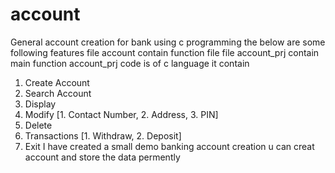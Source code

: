# account
General account creation for bank using c programming the below are some following features 
file account contain function file
file account_prj contain main function 
account_prj code is of c language 
it contain 
1. Create Account
2. Search Account
3. Display
4. Modify [1. Contact Number, 2. Address, 3. PIN]
5. Delete
6. Transactions [1. Withdraw, 2. Deposit]
7. Exit
I have created a small demo banking account creation u can creat account and store the data permently 


